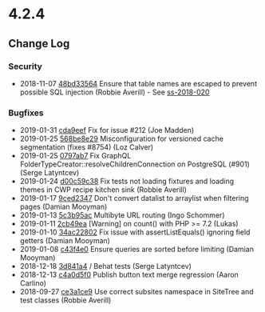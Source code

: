 # 4.2.4

<!--- Changes below this line will be automatically regenerated -->

## Change Log

### Security

 * 2018-11-07 [48bd33564](https://github.com/silverstripe/silverstripe-framework/commit/48bd335648188df9dae72be1e5f9c808f3fe1e77) Ensure that table names are escaped to prevent possible SQL injection (Robbie Averill) - See [ss-2018-020](https://www.silverstripe.org/download/security-releases/ss-2018-020)

### Bugfixes

 * 2019-01-31 [cda9eef](https://github.com/silverstripe/silverstripe-assets/commit/cda9eef992b70fd46377be6d4459260d31ea2215) Fix for issue #212 (Joe Madden)
 * 2019-01-25 [568be8e29](https://github.com/silverstripe/silverstripe-framework/commit/568be8e29b9a6f9205dd28a823ed5294cc95a590) Misconfiguration for versioned cache segmentation (fixes #8754) (Loz Calver)
 * 2019-01-25 [0797ab7](https://github.com/silverstripe/silverstripe-asset-admin/commit/0797ab7762a4a64f2dc89c754a6bb04216b96fe1) Fix GraphQL FolderTypeCreator::resolveChildrenConnection on PostgreSQL (#901) (Serge Latyntcev)
 * 2019-01-24 [d00c59c38](https://github.com/silverstripe/silverstripe-framework/commit/d00c59c383dee270c9c1753dd8b64b8cd1b15489) Fix tests not loading fixtures and loading themes in CWP recipe kitchen sink (Robbie Averill)
 * 2019-01-17 [9ced2347](https://github.com/silverstripe/silverstripe-cms/commit/9ced23473f2f102de5b6d828d093be1102f8d570) Don't convert datalist to arraylist when filtering pages (Damian Mooyman)
 * 2019-01-13 [5c3b95ac](https://github.com/silverstripe/silverstripe-cms/commit/5c3b95ac8977f77e7d95d4da6333ca12b5ef465f) Multibyte URL routing (Ingo Schommer)
 * 2019-01-11 [2cb49ea](https://github.com/silverstripe/silverstripe-versioned/commit/2cb49ea79d6babb80289f170dc6102c82f5b0d69) [Warning] on count() with PHP &gt;= 7.2 (Lukas)
 * 2019-01-10 [34ac22802](https://github.com/silverstripe/silverstripe-framework/commit/34ac228029a4609d993e8604aad16e72bd52ac9c) Fix issue with assertListEquals() ignoring field getters (Damian Mooyman)
 * 2019-01-08 [c43f4e0](https://github.com/silverstripe/silverstripe-graphql/commit/c43f4e0708fd86e8078ef3326d963005d626baf4) Ensure queries are sorted before limiting (Damian Mooyman)
 * 2018-12-18 [3d841a4](https://github.com/silverstripe/silverstripe-installer/commit/3d841a409c43752a8192afea5ebc48327e2ac3d3) / Behat tests (Serge Latyntcev)
 * 2018-12-13 [c4a0d5f0](https://github.com/silverstripe/silverstripe-cms/commit/c4a0d5f0831f0f27022905700a0ffb86cc56aceb) Publish button text merge regression (Aaron Carlino)
 * 2018-09-27 [ce3a1ce9](https://github.com/silverstripe/silverstripe-cms/commit/ce3a1ce91307424f643a15f0c292e16b35f35873) Use correct subsites namespace in SiteTree and test classes (Robbie Averill)
